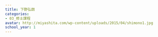 ```yaml
---
title: 下野弘朗
categories:
- 03_修士課程
avatar: http://miyashita.com/wp-content/uploads/2015/04/shimono1.jpg
school_year: 1
---
```


